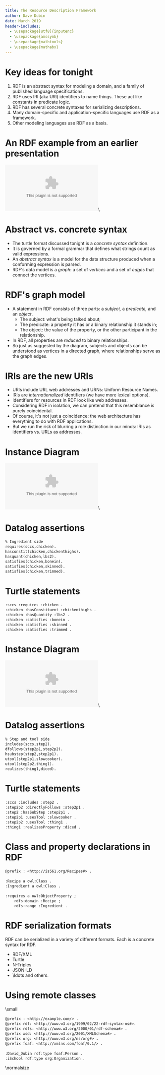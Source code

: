 ```yaml
---
title: The Resource Description Framework
author: Dave Dubin
date: March 2019
header-includes:
  - \usepackage[utf8]{inputenc}
  - \usepackage{amssymb}
  - \usepackage{mathtools}
  - \usepackage{mathabx}  
---
```


# Key ideas for tonight

1. RDF is an abstract syntax for modeling a domain, and a family of published language specifications.
2. RDF uses IRI (aka URI) identifiers to name things. These act like constants in predicate logic.
3. RDF has several concrete syntaxes for serializing descriptions.
4. Many domain-specific and application-specific languages use RDF as a framework.
5. Other modeling languages use RDF as a basis.

# An RDF example from an earlier presentation
![instances](Instances2.eps)\

# Abstract vs. concrete syntax

- The turtle format discussed tonight is a *concrete syntax* definition.
- It is governed by a formal grammar that defines what strings count as valid expressions.
- An *abstract syntax* is a model for the data structure produced when a conforming expression is parsed.
- RDF's data model is a *graph*: a set of *vertices* and a set of *edges* that connect the vertices.

# RDF's graph model

- A statement in RDF consists of three parts: a *subject,* a *predicate,* and an *object*.
    - The subject: what's being talked about;
    - The predicate: a property it has or a binary relationship it stands in;
    - The object: the value of the property, or the other participant in the relationship.
- In RDF, all properties are *reduced* to binary relationships.
- So just as suggested by the diagram, subjects and objects can be understood as vertices in a directed graph, where relationships
  serve as the graph edges.

# IRIs are the new URIs

- URIs include URL web addresses and URNs: Uniform Resource Names.
- IRIs are *internationalized* identifiers (we have more lexical options).
- Identifiers for resources in RDF look like web addresses.
- Considering RDF in isolation, we can pretend that this resemblance is purely coincidental.
- Of course, it's not just a coincidence: the web architecture has everything to do with RDF applications.
- But we run the risk of blurring a role distinction in our minds: IRIs as identifiers vs. URLs as addresses.


# Instance Diagram
![instances](Ingredient2.eps)\ 

# Datalog assertions

~~~~~~~~~~~~~~~~~~~~
% Ingredient side
requires(sccs,chicken).
hasconstit(chicken,chickenthighs).
hasquant(chicken,lbs2).
satisfies(chicken,bonein).
satisfies(chicken,skinned).
satisfies(chicken,trimmed).
~~~~~~~~~~~~~~~~~~~~


# Turtle statements

~~~~~~~~~~~~~~~~~~~~
:sccs :requires :chicken .
:chicken :hasConstituent :chickenthighs .
:chicken :hasQuantity :lbs2 .
:chicken :satisfies :bonein .
:chicken :satisfies :skinned .
:chicken :satisfies :trimmed .
~~~~~~~~~~~~~~~~~~~~


# Instance Diagram
![instances](StepTool3.eps)\ 

# Datalog assertions

~~~~~~~~~~~~~~~~~~~~
% Step and tool side
includes(sccs,step2).
dfollows(step2p1,step2p2).
hsubstep(step2,step2p1).
utool(step2p1,slowcooker).
utool(step2p2,thing1).
realizes(thing1,diced).
~~~~~~~~~~~~~~~~~~~~


# Turtle statements

~~~~~~~~~~~~~~~~~~~~
:sccs :includes :step2 .
:step2p2 :directlyFollows :step2p1 .
:step2 :hasSubStep :step2p1 .
:step2p1 :usesTool :slowcooker .
:step2p2 :usesTool :thing1 .
:thing1 :realizesProperty :diced .
~~~~~~~~~~~~~~~~~~~~




# Class and property declarations in RDF

~~~~~~~~~~~~~~~~~~~~
@prefix : <http://is561.org/Recipes#> .

:Recipe a owl:Class .
:Ingredient a owl:Class .

:requires a owl:ObjectProperty ;
	rdfs:domain :Recipe ;
	rdfs:range :Ingredient .
~~~~~~~~~~~~~~~~~~~~



# RDF serialization formats

RDF can be serialized in a variety of different formats. Each is a concrete syntax for RDF.

- RDF/XML
- Turtle
- N-Triples
- JSON-LD
- \ldots and others.

# Using remote classes

\small

~~~~~~~ 
@prefix : <http://example.com/> .
@prefix rdf: <http://www.w3.org/1999/02/22-rdf-syntax-ns#>.
@prefix rdfs: <http://www.w3.org/2000/01/rdf-schema#> .
@prefix xsd: <http://www.w3.org/2001/XMLSchema#> .
@prefix org: <http://www.w3.org/ns/org#> .
@prefix foaf: <http://xmlns.com/foaf/0.1/> .

:David_Dubin rdf:type foaf:Person .
:iSchool rdf:type org:Organization .
~~~~~~~ 

\normalsize


